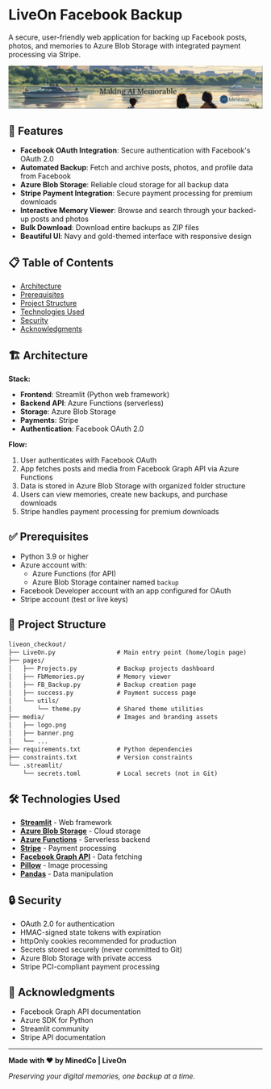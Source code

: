 # LiveOn Facebook Backup

A secure, user-friendly web application for backing up Facebook posts, photos, and memories to Azure Blob Storage with integrated payment processing via Stripe.

![LiveOn Fb](media/banner.png)

## 🌟 Features

- **Facebook OAuth Integration**: Secure authentication with Facebook's OAuth 2.0
- **Automated Backup**: Fetch and archive posts, photos, and profile data from Facebook
- **Azure Blob Storage**: Reliable cloud storage for all backup data
- **Stripe Payment Integration**: Secure payment processing for premium downloads
- **Interactive Memory Viewer**: Browse and search through your backed-up posts and photos
- **Bulk Download**: Download entire backups as ZIP files
- **Beautiful UI**: Navy and gold-themed interface with responsive design

## 📋 Table of Contents

- [Architecture](#architecture)
- [Prerequisites](#prerequisites)
- [Project Structure](#project-structure)
- [Technologies Used](#technologies-used)
- [Security](#security)
- [Acknowledgments](#acknowledgments)

## 🏗️ Architecture

**Stack:**
- **Frontend**: Streamlit (Python web framework)
- **Backend API**: Azure Functions (serverless)
- **Storage**: Azure Blob Storage
- **Payments**: Stripe
- **Authentication**: Facebook OAuth 2.0

**Flow:**
1. User authenticates with Facebook OAuth
2. App fetches posts and media from Facebook Graph API via Azure Functions
3. Data is stored in Azure Blob Storage with organized folder structure
4. Users can view memories, create new backups, and purchase downloads
5. Stripe handles payment processing for premium downloads

## ✅ Prerequisites

- Python 3.9 or higher
- Azure account with:
  - Azure Functions (for API)
  - Azure Blob Storage container named `backup`
- Facebook Developer account with an app configured for OAuth
- Stripe account (test or live keys)

## 📁 Project Structure

```
liveon_checkout/
├── LiveOn.py                 # Main entry point (home/login page)
├── pages/
│   ├── Projects.py           # Backup projects dashboard
│   ├── FbMemories.py         # Memory viewer
│   ├── FB_Backup.py          # Backup creation page
│   ├── success.py            # Payment success page
│   └── utils/
│       └── theme.py          # Shared theme utilities
├── media/                    # Images and branding assets
│   ├── logo.png
│   ├── banner.png
│   └── ...
├── requirements.txt          # Python dependencies
├── constraints.txt           # Version constraints
└── .streamlit/
    └── secrets.toml          # Local secrets (not in Git)
```


## 🛠️ Technologies Used

- **[Streamlit](https://streamlit.io/)** - Web framework
- **[Azure Blob Storage](https://azure.microsoft.com/en-us/services/storage/blobs/)** - Cloud storage
- **[Azure Functions](https://azure.microsoft.com/en-us/services/functions/)** - Serverless backend
- **[Stripe](https://stripe.com/)** - Payment processing
- **[Facebook Graph API](https://developers.facebook.com/docs/graph-api/)** - Data fetching
- **[Pillow](https://python-pillow.org/)** - Image processing
- **[Pandas](https://pandas.pydata.org/)** - Data manipulation

## 🔒 Security

- OAuth 2.0 for authentication
- HMAC-signed state tokens with expiration
- httpOnly cookies recommended for production
- Secrets stored securely (never committed to Git)
- Azure Blob Storage with private access
- Stripe PCI-compliant payment processing


## 🙏 Acknowledgments

- Facebook Graph API documentation
- Azure SDK for Python
- Streamlit community
- Stripe API documentation

---

**Made with ❤️ by MinedCo | LiveOn**

*Preserving your digital memories, one backup at a time.*

